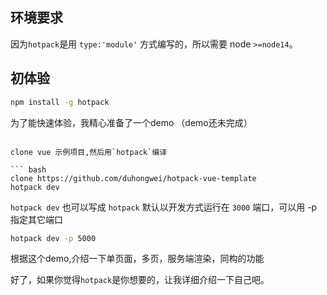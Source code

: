 
## 环境要求

因为`hotpack`是用 `type:'module'` 方式编写的，所以需要 node `>=node14`。

## 初体验

```bash
npm install -g hotpack
```
为了能快速体验，我精心准备了一个demo （demo还未完成）

```

clone vue 示例项目,然后用`hotpack`编译

``` bash
clone https://github.com/duhongwei/hotpack-vue-template
hotpack dev
```
`hotpack dev` 也可以写成 `hotpack`
默认以开发方式运行在 `3000` 端口，可以用 -p 指定其它端口 
``` bash
hotpack dev -p 5000
```

根据这个demo,介绍一下单页面，多页，服务端渲染，同构的功能


好了，如果你觉得`hotpack`是你想要的，让我详细介绍一下自己吧。